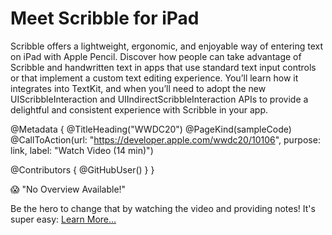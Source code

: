 # Meet Scribble for iPad

Scribble offers a lightweight, ergonomic, and enjoyable way of entering text on iPad with Apple Pencil. Discover how people can take advantage of Scribble and handwritten text in apps that use standard text input controls or that implement a custom text editing experience. You’ll learn how it integrates into TextKit, and when you’ll need to adopt the new UIScribbleInteraction and UIIndirectScribbleInteraction APIs to provide a delightful and consistent experience with Scribble in your app.

@Metadata {
   @TitleHeading("WWDC20")
   @PageKind(sampleCode)
   @CallToAction(url: "https://developer.apple.com/wwdc20/10106", purpose: link, label: "Watch Video (14 min)")

   @Contributors {
      @GitHubUser(<replace this with your GitHub handle>)
   }
}

😱 "No Overview Available!"

Be the hero to change that by watching the video and providing notes! It's super easy:
 [Learn More…](https://wwdcnotes.github.io/WWDCNotes/documentation/wwdcnotes/contributing)

